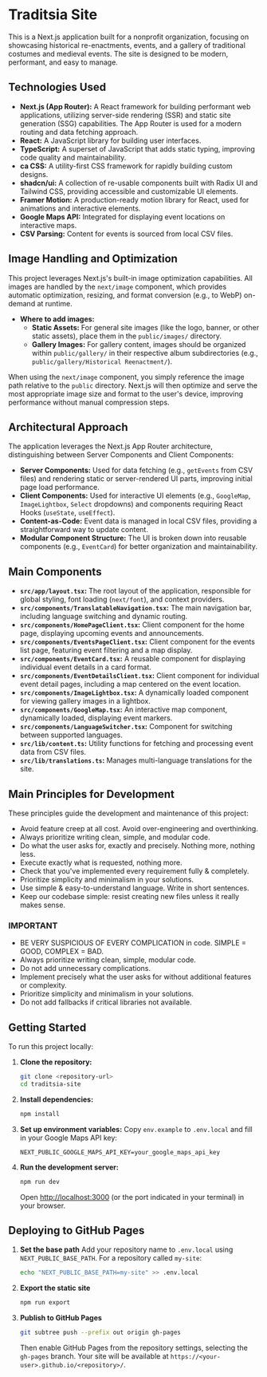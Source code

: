# Traditsia Site

This is a Next.js application built for a nonprofit organization, focusing on showcasing historical re-enactments, events, and a gallery of traditional costumes and medieval events. The site is designed to be modern, performant, and easy to manage.

## Technologies Used

*   **Next.js (App Router):** A React framework for building performant web applications, utilizing server-side rendering (SSR) and static site generation (SSG) capabilities. The App Router is used for a modern routing and data fetching approach.
*   **React:** A JavaScript library for building user interfaces.
*   **TypeScript:** A superset of JavaScript that adds static typing, improving code quality and maintainability.
*   **ca CSS:** A utility-first CSS framework for rapidly building custom designs.
*   **shadcn/ui:** A collection of re-usable components built with Radix UI and Tailwind CSS, providing accessible and customizable UI elements.
*   **Framer Motion:** A production-ready motion library for React, used for animations and interactive elements.
*   **Google Maps API:** Integrated for displaying event locations on interactive maps.
*   **CSV Parsing:** Content for events is sourced from local CSV files.

## Image Handling and Optimization

This project leverages Next.js's built-in image optimization capabilities. All images are handled by the `next/image` component, which provides automatic optimization, resizing, and format conversion (e.g., to WebP) on-demand at runtime.

*   **Where to add images:**
    *   **Static Assets:** For general site images (like the logo, banner, or other static assets), place them in the `public/images/` directory.
    *   **Gallery Images:** For gallery content, images should be organized within `public/gallery/` in their respective album subdirectories (e.g., `public/gallery/Historical Reenactment/`).

When using the `next/image` component, you simply reference the image path relative to the `public` directory. Next.js will then optimize and serve the most appropriate image size and format to the user's device, improving performance without manual compression steps.

## Architectural Approach

The application leverages the Next.js App Router architecture, distinguishing between Server Components and Client Components:

*   **Server Components:** Used for data fetching (e.g., `getEvents` from CSV files) and rendering static or server-rendered UI parts, improving initial page load performance.
*   **Client Components:** Used for interactive UI elements (e.g., `GoogleMap`, `ImageLightbox`, `Select` dropdowns) and components requiring React Hooks (`useState`, `useEffect`).
*   **Content-as-Code:** Event data is managed in local CSV files, providing a straightforward way to update content.
*   **Modular Component Structure:** The UI is broken down into reusable components (e.g., `EventCard`) for better organization and maintainability.

## Main Components

*   **`src/app/layout.tsx`:** The root layout of the application, responsible for global styling, font loading (`next/font`), and context providers.
*   **`src/components/TranslatableNavigation.tsx`:** The main navigation bar, including language switching and dynamic routing.
*   **`src/components/HomePageClient.tsx`:** Client component for the home page, displaying upcoming events and announcements.
*   **`src/components/EventsPageClient.tsx`:** Client component for the events list page, featuring event filtering and a map display.
*   **`src/components/EventCard.tsx`:** A reusable component for displaying individual event details in a card format.
*   **`src/components/EventDetailsClient.tsx`:** Client component for individual event detail pages, including a map centered on the event location.
*   **`src/components/ImageLightbox.tsx`:** A dynamically loaded component for viewing gallery images in a lightbox.
*   **`src/components/GoogleMap.tsx`:** An interactive map component, dynamically loaded, displaying event markers.
*   **`src/components/LanguageSwitcher.tsx`:** Component for switching between supported languages.
*   **`src/lib/content.ts`:** Utility functions for fetching and processing event data from CSV files.
*   **`src/lib/translations.ts`:** Manages multi-language translations for the site.

## Main Principles for Development

These principles guide the development and maintenance of this project:

*   Avoid feature creep at all cost. Avoid over-engineering and overthinking.
*   Always prioritize writing clean, simple, and modular code.
*   Do what the user asks for, exactly and precisely. Nothing more, nothing less.
*   Execute exactly what is requested, nothing more.
*   Check that you've implemented every requirement fully & completely.
*   Prioritize simplicity and minimalism in your solutions.
*   Use simple & easy-to-understand language. Write in short sentences.
*   Keep our codebase simple: resist creating new files unless it really makes sense.

### IMPORTANT

*   BE VERY SUSPICIOUS OF EVERY COMPLICATION in code. SIMPLE = GOOD, COMPLEX = BAD.
*   Always prioritize writing clean, simple, modular code.
*   Do not add unnecessary complications.
*   Implement precisely what the user asks for without additional features or complexity.
*   Prioritize simplicity and minimalism in your solutions.
*   Do not add fallbacks if critical libraries not available.

## Getting Started

To run this project locally:

1.  **Clone the repository:**
    ```bash
    git clone <repository-url>
    cd traditsia-site
    ```
2.  **Install dependencies:**
    ```bash
    npm install
    ```
3.  **Set up environment variables:**
    Copy `env.example` to `.env.local` and fill in your Google Maps API key:
    ```
    NEXT_PUBLIC_GOOGLE_MAPS_API_KEY=your_google_maps_api_key
    ```
4.  **Run the development server:**
    ```bash
    npm run dev
    ```
    Open [http://localhost:3000](http://localhost:3000) (or the port indicated in your terminal) in your browser.

## Deploying to GitHub Pages

1. **Set the base path**
   Add your repository name to `.env.local` using `NEXT_PUBLIC_BASE_PATH`.
   For a repository called `my-site`:
   ```bash
   echo "NEXT_PUBLIC_BASE_PATH=my-site" >> .env.local
   ```
2. **Export the static site**
   ```bash
   npm run export
   ```
3. **Publish to GitHub Pages**
   ```bash
   git subtree push --prefix out origin gh-pages
   ```
   Then enable GitHub Pages from the repository settings, selecting the `gh-pages` branch.
   Your site will be available at `https://<your-user>.github.io/<repository>/`.
